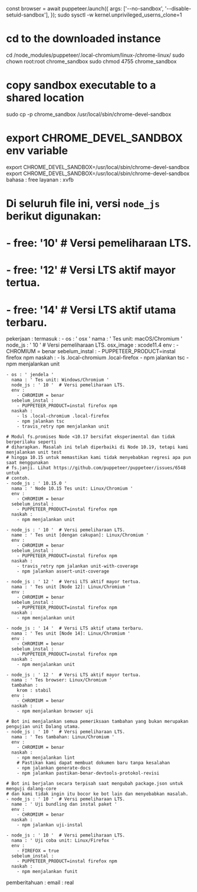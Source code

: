 const browser = await puppeteer.launch({
  args: ['--no-sandbox', '--disable-setuid-sandbox'],
});
sudo sysctl -w kernel.unprivileged_userns_clone=1
# cd to the downloaded instance
cd <project-dir-path>/node_modules/puppeteer/.local-chromium/linux-<revision>/chrome-linux/
sudo chown root:root chrome_sandbox
sudo chmod 4755 chrome_sandbox
# copy sandbox executable to a shared location
sudo cp -p chrome_sandbox /usr/local/sbin/chrome-devel-sandbox
# export CHROME_DEVEL_SANDBOX env variable
export CHROME_DEVEL_SANDBOX=/usr/local/sbin/chrome-devel-sandbox
export CHROME_DEVEL_SANDBOX=/usr/local/sbin/chrome-devel-sandbox
bahasa : free
layanan : xvfb

# Di seluruh file ini, versi `node_js` berikut digunakan:
#
# - free: '10' # Versi pemeliharaan LTS.
# - free: '12' # Versi LTS aktif mayor tertua.
# - free: '14' # Versi LTS aktif utama terbaru.

pekerjaan :
  termasuk :
    - os : ' osx '
      nama : ' Tes unit: macOS/Chromium '
      node_js : ' 10 '  # Versi pemeliharaan LTS.
      osx_image : xcode11.4
      env :
        - CHROMIUM = benar
      sebelum_instal :
        - PUPPETEER_PRODUCT=instal firefox npm
      naskah :
        - ls .local-chromium .local-firefox
        - npm jalankan tsc
        - npm menjalankan unit

    - os : ' jendela '
      nama : ' Tes unit: Windows/Chromium '
      node_js : ' 10 '  # Versi pemeliharaan LTS.
      env :
        - CHROMIUM = benar
      sebelum_instal :
        - PUPPETEER_PRODUCT=instal firefox npm
      naskah :
        - ls .local-chromium .local-firefox
        - npm jalankan tsc
        - travis_retry npm menjalankan unit

    # Modul fs.promises Node <10.17 bersifat eksperimental dan tidak berperilaku seperti
    # diharapkan. Masalah ini telah diperbaiki di Node 10.19, tetapi kami menjalankan unit test
    # hingga 10.15 untuk memastikan kami tidak menyebabkan regresi apa pun saat menggunakan
    # fs.janji. Lihat https://github.com/puppeteer/puppeteer/issues/6548 untuk
    # contoh.
    - node_js : ' 10.15.0 '
      nama : ' Node 10.15 Tes unit: Linux/Chromium '
      env :
        - CHROMIUM = benar
      sebelum_instal :
        - PUPPETEER_PRODUCT=instal firefox npm
      naskah :
        - npm menjalankan unit

    - node_js : ' 10 '  # Versi pemeliharaan LTS.
      name : ' Tes unit [dengan cakupan]: Linux/Chromium '
      env :
        - CHROMIUM = benar
      sebelum_instal :
        - PUPPETEER_PRODUCT=instal firefox npm
      naskah :
        - travis_retry npm jalankan unit-with-coverage
        - npm jalankan assert-unit-coverage

    - node_js : ' 12 '  # Versi LTS aktif mayor tertua.
      nama : ' Tes unit [Node 12]: Linux/Chromium '
      env :
        - CHROMIUM = benar
      sebelum_instal :
        - PUPPETEER_PRODUCT=instal firefox npm
      naskah :
        - npm menjalankan unit

    - node_js : ' 14 '  # Versi LTS aktif utama terbaru.
      nama : ' Tes unit [Node 14]: Linux/Chromium '
      env :
        - CHROMIUM = benar
      sebelum_instal :
        - PUPPETEER_PRODUCT=instal firefox npm
      naskah :
        - npm menjalankan unit

    - node_js : ' 12 '  # Versi LTS aktif mayor tertua.
      nama : ' Tes browser: Linux/Chromium '
      tambahan :
        krom : stabil
      env :
        - CHROMIUM = benar
      naskah :
        - npm menjalankan browser uji

    # Bot ini menjalankan semua pemeriksaan tambahan yang bukan merupakan pengujian unit Dalang utama.
    - node_js : ' 10 '  # Versi pemeliharaan LTS.
      nama : ' Tes tambahan: Linux/Chromium '
      env :
        - CHROMIUM = benar
      naskah :
        - npm menjalankan lint
        # Pastikan kami dapat membuat dokumen baru tanpa kesalahan
        - npm jalankan generate-docs
        - npm jalankan pastikan-benar-devtools-protokol-revisi

    # Bot ini berjalan secara terpisah saat mengubah package.json untuk menguji dalang-core
    # dan kami tidak ingin itu bocor ke bot lain dan menyebabkan masalah.
    - node_js : ' 10 '  # Versi pemeliharaan LTS.
      name : ' Uji bundling dan instal paket '
      env :
        - CHROMIUM = benar
      naskah :
        - npm jalankan uji-instal

    - node_js : ' 10 '  # Versi pemeliharaan LTS.
      nama : ' Uji coba unit: Linux/Firefox '
      env :
        - FIREFOX = true
      sebelum_instal :
        - PUPPETEER_PRODUCT=instal firefox npm
      naskah :
        - npm menjalankan funit

pemberitahuan :
  email : real
